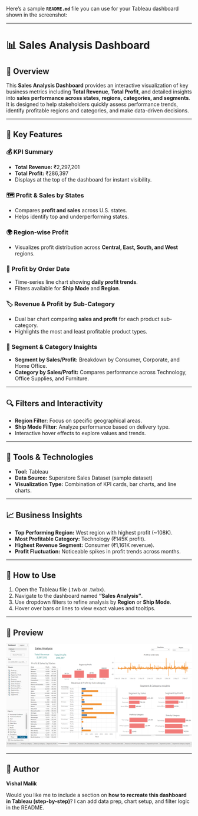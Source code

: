 Here’s a sample **`README.md`** file you can use for your Tableau dashboard shown in the screenshot:

---

# 📊 Sales Analysis Dashboard

## 📝 Overview

This **Sales Analysis Dashboard** provides an interactive visualization of key business metrics including **Total Revenue**, **Total Profit**, and detailed insights into **sales performance across states, regions, categories, and segments**.
It is designed to help stakeholders quickly assess performance trends, identify profitable regions and categories, and make data-driven decisions.

---

## 🚀 Key Features

### 💰 KPI Summary

* **Total Revenue:** ₹2,297,201
* **Total Profit:** ₹286,397
* Displays at the top of the dashboard for instant visibility.

### 🗺️ Profit & Sales by States

* Compares **profit and sales** across U.S. states.
* Helps identify top and underperforming states.

### 🌍 Region-wise Profit

* Visualizes profit distribution across **Central, East, South, and West** regions.

### 📅 Profit by Order Date

* Time-series line chart showing **daily profit trends**.
* Filters available for **Ship Mode** and **Region**.

### 🏷️ Revenue & Profit by Sub-Category

* Dual bar chart comparing **sales and profit** for each product sub-category.
* Highlights the most and least profitable product types.

### 👥 Segment & Category Insights

* **Segment by Sales/Profit:** Breakdown by Consumer, Corporate, and Home Office.
* **Category by Sales/Profit:** Compares performance across Technology, Office Supplies, and Furniture.

---

## 🔍 Filters and Interactivity

* **Region Filter**: Focus on specific geographical areas.
* **Ship Mode Filter**: Analyze performance based on delivery type.
* Interactive hover effects to explore values and trends.

---

## 🧰 Tools & Technologies

* **Tool:** Tableau
* **Data Source:** Superstore Sales Dataset (sample dataset)
* **Visualization Type:** Combination of KPI cards, bar charts, and line charts.

---

## 📈 Business Insights

* **Top Performing Region:** West region with highest profit (~108K).
* **Most Profitable Category:** Technology (₹145K profit).
* **Highest Revenue Segment:** Consumer (₹1,161K revenue).
* **Profit Fluctuation:** Noticeable spikes in profit trends across months.

---

## 🧩 How to Use

1. Open the Tableau file (.twb or .twbx).
2. Navigate to the dashboard named **“Sales Analysis”**.
3. Use dropdown filters to refine analysis by **Region** or **Ship Mode**.
4. Hover over bars or lines to view exact values and tooltips.

---

## 📸 Preview

![Sales Analysis Dashboard](Screenshot%202025-10-24%20155918.png)

---

## 👤 Author

**Vishal Malik**


Would you like me to include a section on **how to recreate this dashboard in Tableau (step-by-step)**?
I can add data prep, chart setup, and filter logic in the README.
